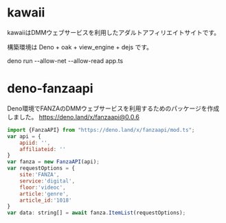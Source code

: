 # kawaii
kawaiiはDMMウェブサービスを利用したアダルトアフィリエイトサイトです。

構築環境は Deno + oak + view_engine + dejs です。

deno run --allow-net --allow-read app.ts

# deno-fanzaapi
Deno環境でFANZAのDMMウェブサービスを利用するためのパッケージを作成しました。
https://deno.land/x/fanzaapi@0.0.6
```js
import {FanzaAPI} from "https://deno.land/x/fanzaapi/mod.ts";
var api = {
    apiid: '',
    affiliateid: ''
}
var fanza = new FanzaAPI(api);
var requestOptions = {
    site:'FANZA',
    service:'digital',
    floor:'videoc',
    article:'genre',
    article_id:'1018'
}
var data: string[] = await fanza.ItemList(requestOptions);
```
